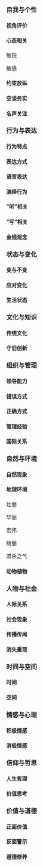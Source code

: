 ### 自我与个性

#### 视角评价



#### 心态相关

敏锐

敏感



#### 约束放纵



#### 空谈务实



#### 名声关注



### 行为与表达

#### 行为特点



#### 表达方式



#### 语言表达



#### 演绎行为



#### “听”相关



#### “写”相关



#### 金钱观念



### 状态与变化

#### 变与不变



#### 应对变化



#### 生活状态



### 文化与知识



#### 传统文化



#### 守旧创新



### 组织与管理

#### 领导能力



#### 错误方式



#### 正确方式



#### 管理经验



#### 国际关系



### 自然与环境

#### 自然现象



#### 地理环境

壮丽

华丽

宏伟

绮丽



肃杀之气



#### 动物植物



### 人物与社会

#### 人际关系



#### 社会现象



#### 传播传闻



#### 消失重现



### 时间与空间

#### 时间



#### 空间



### 情感与心理

#### 积极情感



#### 消极情感



### 信仰与哲思

#### 人生哲理



#### 价值思考



### 价值与道德

#### 正面价值



#### 反面警示



#### 道德修养





​	
